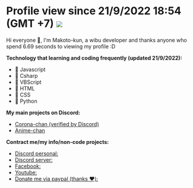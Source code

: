 # Profile view since 21/9/2022 18:54 (GMT +7) ![](https://komarev.com/ghpvc/?username=MakotoTheGod&color=green)

Hi everyone 👋, I'm Makoto-kun, a wibu developer and thanks anyone who spend 6.69 seconds to viewing my profile :D

**Technology that learning and coding frequently (updated 21/9/2022):**
- 🤖 Javascript
- 🤖 Csharp 
- 🤖 VBScript
- 🤖 HTML
- 🤖 CSS 
- 🤖 Python 

**My main projects on Discord:**
- [Corona-chan (verified by Discord)](https://top.gg/bot/657215950420049941)
- [Anime-chan](https://discord.com/oauth2/authorize?client_id=631096207254618141&scope=bot&permissions=139653925952)

**Contract me/my info/non-code projects:**
- [Discord personal:](https://discordapp.com/users/485277325328384000)
- [Discord server:](https://discord.com/invite/wbw)
- [Facebook:](https://www.facebook.com/makotothegodisbest)
- [Youtube:](https://www.youtube.com/c/LolSkiller)
- [Donate me via paypal (thanks ❤️):](https://paypal.me/makotowbw)



